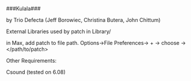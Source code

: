 ###Kulala###

by Trio Defecta (Jeff Borowiec, Christina Butera, John Chittum)

External Libraries used by patch in Library/

in Max, add patch to file path. Options->File Preferences-> + -> choose -> </path/to/patch>

Other Requirements:

Csound (tested on 6.08)
